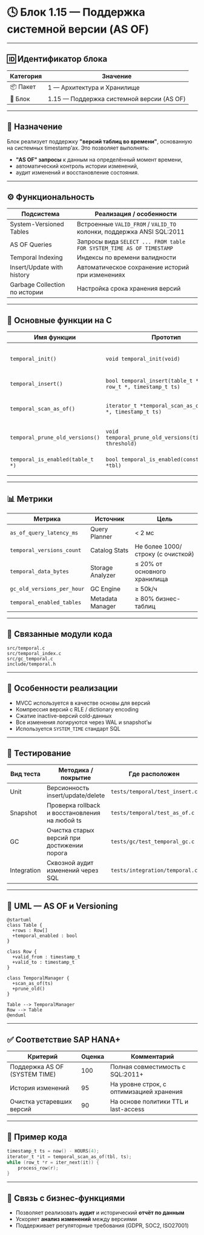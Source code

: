 # 🕓 Блок 1.15 — Поддержка системной версии (AS OF)

---

## 🆔 Идентификатор блока

| Категория | Значение                                  |
| --------- | ----------------------------------------- |
| 📦 Пакет  | 1 — Архитектура и Хранилище               |
| 🔢 Блок   | 1.15 — Поддержка системной версии (AS OF) |

---

## 🎯 Назначение

Блок реализует поддержку **"версий таблиц во времени"**, основанную на системных timestamp’ах. Это позволяет выполнять:

* **"AS OF" запросы** к данным на определённый момент времени,
* автоматический контроль истории изменений,
* аудит изменений и восстановление состояния.

---

## ⚙️ Функциональность

| Подсистема                    | Реализация / особенности                                              |
| ----------------------------- | --------------------------------------------------------------------- |
| System-Versioned Tables       | Встроенные `VALID_FROM` / `VALID_TO` колонки, поддержка ANSI SQL:2011 |
| AS OF Queries                 | Запросы вида `SELECT ... FROM table FOR SYSTEM_TIME AS OF TIMESTAMP`  |
| Temporal Indexing             | Индексы по времени валидности                                         |
| Insert/Update with history    | Автоматическое сохранение историй при изменениях                      |
| Garbage Collection по истории | Настройка срока хранения версий                                       |

---

## 🔧 Основные функции на C

| Имя функции                      | Прототип                                                         | Назначение                                |
| -------------------------------- | ---------------------------------------------------------------- | ----------------------------------------- |
| `temporal_init()`                | `void temporal_init(void)`                                       | Инициализация подсистемы временных версий |
| `temporal_insert()`              | `bool temporal_insert(table_t *, const row_t *, timestamp_t ts)` | Вставка версии строки                     |
| `temporal_scan_as_of()`          | `iterator_t *temporal_scan_as_of(table_t *, timestamp_t ts)`     | Получение данных на момент времени        |
| `temporal_prune_old_versions()`  | `void temporal_prune_old_versions(timestamp_t threshold)`        | Очистка устаревших версий                 |
| `temporal_is_enabled(table_t *)` | `bool temporal_is_enabled(const table_t *tbl)`                   | Проверка на системную версионность        |

---

## 📊 Метрики

| Метрика                    | Источник         | Цель                              |
| -------------------------- | ---------------- | --------------------------------- |
| `as_of_query_latency_ms`   | Query Planner    | < 2 мс                            |
| `temporal_versions_count`  | Catalog Stats    | Не более 1000/строку (с очисткой) |
| `temporal_data_bytes`      | Storage Analyzer | ≤ 20% от основного хранилища      |
| `gc_old_versions_per_hour` | GC Engine        | ≥ 50k/ч                           |
| `temporal_enabled_tables`  | Metadata Manager | ≥ 80% бизнес-таблиц               |

---

## 📂 Связанные модули кода

```
src/temporal.c
src/temporal_index.c
src/gc_temporal.c
include/temporal.h
```

---

## 🧠 Особенности реализации

* MVCC используется в качестве основы для версий
* Компрессия версий с RLE / dictionary encoding
* Сжатие inactive-версий cold-данных
* Все изменения логируются через WAL и snapshot’ы
* Используется `SYSTEM_TIME` стандарт SQL

---

## 🧪 Тестирование

| Вид теста   | Методика / покрытие                            | Где расположен                 |
| ----------- | ---------------------------------------------- | ------------------------------ |
| Unit        | Версионность insert/update/delete              | `tests/temporal/test_insert.c` |
| Snapshot    | Проверка rollback и восстановления на любой ts | `tests/temporal/test_as_of.c`  |
| GC          | Очистка старых версий при достижении порога    | `tests/gc/test_temporal_gc.c`  |
| Integration | Сквозной аудит изменений через SQL             | `tests/integration/temporal.c` |

---

## 📐 UML — AS OF и Versioning

```plantuml
@startuml
class Table {
  +rows : Row[]
  +temporal_enabled : bool
}

class Row {
  +valid_from : timestamp_t
  +valid_to : timestamp_t
}

class TemporalManager {
  +scan_as_of(ts)
  +prune_old()
}

Table --> TemporalManager
Row --> Table
@enduml
```

---

## ✅ Соответствие SAP HANA+

| Критерий                      | Оценка | Комментарий                              |
| ----------------------------- | ------ | ---------------------------------------- |
| Поддержка AS OF (SYSTEM TIME) | 100    | Полная совместимость с SQL:2011+         |
| История изменений             | 95     | На уровне строк, с оптимизацией хранения |
| Очистка устаревших версий     | 90     | На основе политики TTL и last-access     |

---

## 📎 Пример кода

```c
timestamp_t ts = now() - HOURS(4);
iterator_t *it = temporal_scan_as_of(tbl, ts);
while (row_t *r = iter_next(it)) {
    process_row(r);
}
```

---

## 📌 Связь с бизнес-функциями

* Позволяет реализовать **аудит** и исторический **отчёт по данным**
* Ускоряет **анализ изменений** между версиями
* Поддерживает регуляторные требования (GDPR, SOC2, ISO27001)
